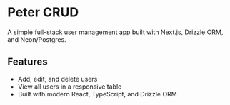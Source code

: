 # Peter CRUD

A simple full-stack user management app built with Next.js, Drizzle ORM, and Neon/Postgres.

## Features

- Add, edit, and delete users
- View all users in a responsive table
- Built with modern React, TypeScript, and Drizzle ORM
